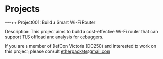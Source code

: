 # Projects



---++ Project001: Build a Smart Wi-Fi Router

Description: This project aims to build a cost-effective Wi-Fi router that can support TLS offload and analysis for debuggers. 

If you are a member of DefCon Victoria (DC250) and interested to work on this project; please consult etherpacket@gmail.com


